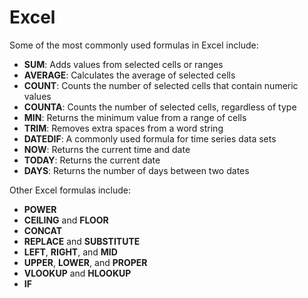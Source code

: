 # Excel

Some of the most commonly used formulas in Excel include:

- **SUM**: Adds values from selected cells or ranges
- **AVERAGE**: Calculates the average of selected cells
- **COUNT**: Counts the number of selected cells that contain numeric values
- **COUNTA**: Counts the number of selected cells, regardless of type
- **MIN**: Returns the minimum value from a range of cells
- **TRIM**: Removes extra spaces from a word string
- **DATEDIF**: A commonly used formula for time series data sets
- **NOW**: Returns the current time and date
- **TODAY**: Returns the current date
- **DAYS**: Returns the number of days between two dates

Other Excel formulas include:

- **POWER**
- **CEILING** and **FLOOR**
- **CONCAT**
- **REPLACE** and **SUBSTITUTE**
- **LEFT**, **RIGHT**, and **MID**
- **UPPER**, **LOWER**, and **PROPER**
- **VLOOKUP** and **HLOOKUP**
- **IF**
